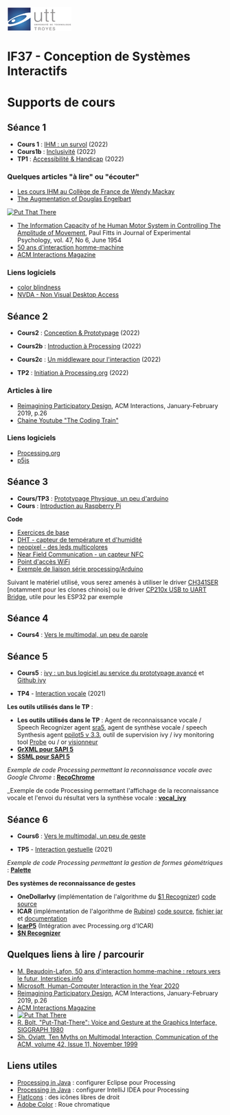 <img src="https://github.com/truillet/international/blob/master/utt/code/utt.png" width=150>
<h1>IF37 - Conception de Systèmes Interactifs</h1>

# Supports de cours

## Séance 1
* **Cours 1** : [IHM : un survol](https://github.com/truillet/international/blob/master/utt/supports/survol_ihm_3_92.pdf) (2022)
* **Cours1b** : [Inclusivité](https://github.com/truillet/international/blob/master/utt/supports/Handicap.pdf) (2022)
* **TP1** : [Accessibilité & Handicap](https://github.com/truillet/international/blob/master/utt/supports/TP1_Accessibilite_et_Handicap.pdf) (2022)

### Quelques articles "à lire" ou "écouter"
* [Les cours IHM au Collège de France de Wendy Mackay](https://www.college-de-france.fr/site/wendy-mackay/_agenda.htm)
* [The Augmentation of Douglas Engelbart](https://www.youtube.com/watch?v=_7ZtISeGyCY)

[<img src="https://img.youtube.com/vi/_7ZtISeGyCY/0.jpg" width=250 alt="Put That There">](https://www.youtube.com/watch?v=_7ZtISeGyCY)

* [The Information Capacity of he Human Motor System in Controlling The Amplitude of Movement](https://github.com/truillet/upssitech/blob/master/SRI/1A/articles/Fitts_1954.pdf), Paul Fitts in Journal of Experimental Psychology, vol. 47, No 6, June 1954
* [50 ans d'interaction homme-machine](https://interstices.info/50-ans-dinteraction-homme-machine-retours-vers-le-futur/)
* [ACM Interactions Magazine](http://interactions.acm.org)

### Liens logiciels
* [color blindness](https://www.color-blindness.com/coblis-color-blindness-simulator)
* [NVDA - Non Visual Desktop Access](https://www.nvda-fr.org)

## Séance 2
* **Cours2** : [Conception & Prototypage](https://github.com/truillet/international/blob/master/utt/supports/Conception_Prototypage.pdf) (2022)
* **Cours2b** : [Introduction à Processing](https://github.com/truillet/international/blob/master/utt/supports/introduction_processing.pdf) (2022)
* **Cours2c** : [Un middleware pour l'interaction](https://github.com/truillet/international/blob/master/utt/supports/C_ivy_2.6.pdf) (2022)

* **TP2** : [Initiation à Processing.org](https://github.com/truillet/international/blob/master/utt/supports/TP2_UTT_processing.pdf) (2022)

### Articles à lire
* [Reimagining Participatory Design](http://interactions.acm.org/archive/view/january-february-2019/reimagining-participatory-design), ACM Interactions, January-February 2019, p.26
* [Chaine Youtube "The Coding Train"](https://www.youtube.com/thecodingtrain)

### Liens logiciels
* [Processing.org](https://processing.org)
* [p5js](https://p5js.org)

## Séance 3
   * **Cours/TP3** : [Prototypage Physique, un peu d'arduino](https://github.com/truillet/international/blob/master/utt/supports/arduino_UTT.pdf)
   * **Cours** : [Introduction au Raspberry Pi](https://github.com/truillet/international/blob/master/utt/supports/Introduction_RPi.pdf)
 
 **Code**
 * [Exercices de base](https://github.com/truillet/international/blob/master/utt/code/base_arduino.zip)
 * [DHT - capteur de température et d'humidité](https://github.com/truillet/international/blob/master/utt/code/DHT_ESP32.zip)
 * [neopixel - des leds multicolores](https://github.com/truillet/international/blob/master/utt/code/neopixel_ESP32.zip)
 * [Near Field Communication - un capteur NFC](https://github.com/truillet/international/blob/master/utt/code/NFC_ESP32.zip)
 * [Point d'accès WiFi](https://github.com/truillet/international/blob/master/utt/code/AcessPoint_ESP32.zip)
 * [Exemple de liaison série processing/Arduino](https://github.com/truillet/international/blob/master/utt/code/processing_arduino.zip)
 
 Suivant le matériel utilisé, vous serez amenés à utiliser le driver [CH341SER](https://github.com/HobbyComponents/CH340-Drivers/tree/master/CH341SER) [notamment pour les clones chinois] ou le driver [CP210x USB to UART Bridge](https://www.silabs.com/developers/usb-to-uart-bridge-vcp-drivers), utile pour les ESP32 par exemple
 
## Séance 4
 * **Cours4** : [Vers le multimodal, un peu de parole](https://github.com/truillet/international/blob/master/utt/supports/I_V(IO)_Master_2_8.pdf)

## Séance 5
* **Cours5** : [ivy : un bus logiciel au service du prototypage avancé](https://github.com/truillet/ivy/blob/master/doc/C_ivy_2.5.pdf) et [Github ivy](https://github.com/truillet/ivy)

 * **TP4** - [Interaction vocale](https://github.com/truillet/international/blob/master/utt/supports/TP4_interaction_vocale.pdf) (2021)

 **Les outils utilisés dans le TP** : 
 * **Les outils utilisés dans le TP** : Agent de reconnaissance vocale / Speech Recognizer agent [sra5](https://github.com/truillet/upssitech/blob/master/SRI/3A/IHM/TP/Code/sra5.zip), agent de synthèse vocale / speech Synthesis agent [ppilot5 v 3.3](https://github.com/truillet/ivy/blob/master/agents/ppilot5_3.3.zip), outil de supervision ivy / ivy monitoring tool [Probe](https://github.com/truillet/ivy/blob/master/code/Probe.zip) ou / or [visionneur](https://github.com/truillet/upssitech/blob/master/SRI/3A/IHM/TP/Outils/visionneur_1_2.zip)
  * **[GrXML pour SAPI 5](https://github.com/truillet/upssitech/blob/master/SRI/3A/IHM/Memo/GrXML.pdf)**
  * **[SSML pour SAPI 5](https://github.com/truillet/upssitech/blob/master/SRI/3A/IHM/Memo/ssml.pdf)**

_Exemple de code Processing permettant la reconnaissance vocale avec Google Chrome_ : **[RecoChrome](https://github.com/truillet/international/blob/master/utt/code/RecoChrome.zip)**

_Exemple de code Processing permettant l'affichage de la reconnaissance vocale et l'envoi du résultat vers la synthèse vocale : **[vocal_ivy](https://github.com/truillet/upssitech/blob/master/SRI/3A/IHM/TP/Code/vocal_ivy.zip)**

## Séance 6
* **Cours6** : [Vers le multimodal, un peu de geste](https://github.com/truillet/international/blob/master/utt/supports/Interaction_Gestuelle.pdf)

 * **TP5** - [Interaction gestuelle](https://github.com/truillet/international/blob/master/utt/supports/TP6_InteractionGestuelle.pdf) (2021)

_Exemple de code Processing permettant la gestion de formes géométriques_ : **[Palette](https://github.com/truillet/upssitech/blob/master/SRI/3A/IHM/TP/Code/Palette.zip)**

**Des systèmes de reconnaissance de gestes**
* **OneDollarIvy** (implémentation de l'algorithme du [$1 Recognizer](http://faculty.washington.edu/wobbrock/pubs/uist-07.01.pdf)) [code source](https://github.com/truillet/OneDollarIvy)
* **ICAR** (implémentation de l'algorithme de [Rubine](http://reports-archive.adm.cs.cmu.edu/anon/itc/CMU-ITC-099.pdf)) [code source](https://github.com/truillet/icar), [fichier jar](https://github.com/truillet/upssitech/blob/master/SRI/3A/IHM/TP/Outils/icar.1.2.zip) et [documentation](https://github.com/truillet/upssitech/blob/master/SRI/3A/IHM/TP/Outils/icar.pdf)
* [**IcarP5**](https://github.com/truillet/international/blob/master/utt/code/IcarP5.zip) (Intégration avec Processing.org d'ICAR)
* **[$N Recognizer](https://depts.washington.edu/acelab/proj/dollar/ndollar.html)**

 
## Quelques liens à lire / parcourir
* [M. Beaudoin-Lafon, 50 ans d'interaction homme-machine : retours vers le futur, Interstices.info](https://interstices.info/50-ans-dinteraction-homme-machine-retours-vers-le-futur)
* [Microsoft, Human-Computer Interaction in the Year 2020](https://www.microsoft.com/en-us/research/project/being-human/#:~:text=Human%2DComputer%20Interaction%20in%20the%20Year%202020&text=As%20we%20move%20further%20the,enables%20and%20recognizes%20human%20values.)
* [Reimagining Participatory Design](http://interactions.acm.org/archive/view/january-february-2019/reimagining-participatory-design), ACM Interactions, January-February 2019, p.26
* [ACM Interactions Magazine](http://interactions.acm.org)
* [<img src="https://img.youtube.com/vi/RyBEUyEtxQo/0.jpg" width=250 alt="Put That There">](https://youtu.be/RyBEUyEtxQo)
* [R. Bolt, "Put-That-There": Voice and Gesture at the Graphics Interface, SIGGRAPH 1980](https://www.media.mit.edu/speech/papers/1980/bolt_SIGGRAPH80_put-that-there.pdf)
* [Sh. Oviatt, Ten Myths on Multimodal Interaction, Communication of the ACM, volume 42, Issue 11, November 1999](https://dl.acm.org/doi/10.1145/319382.319398)


## Liens utiles
* [Processing in Java](https://happycoding.io/tutorials/java/processing-in-java) : configurer Eclipse pour Processing
* [Processing in Java](https://github.com/ctruillet/ProcessingOnIntellijIDEA) : configurer IntelliJ IDEA pour Processing
* [FlatIcons](https://flaticons.net) : des icônes libres de droit 
* [Adobe Color](https://color.adobe.com/fr/create) : Roue chromatique
